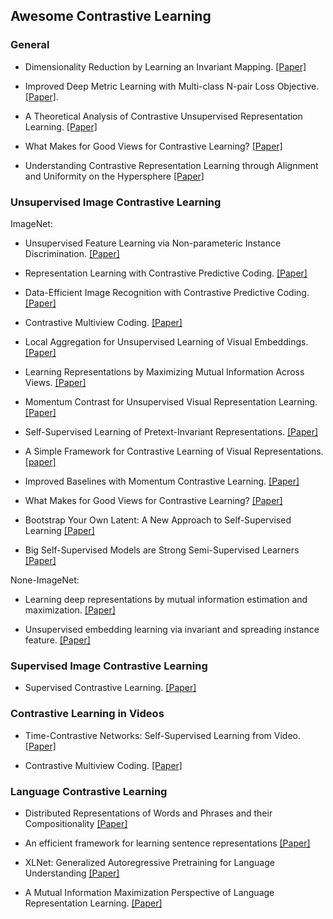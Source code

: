## Awesome Contrastive Learning


### General

- Dimensionality Reduction by Learning an Invariant Mapping. [[Paper]](http://yann.lecun.com/exdb/publis/pdf/hadsell-chopra-lecun-06.pdf)

- Improved Deep Metric Learning with Multi-class N-pair Loss Objective. [[Paper]](https://papers.nips.cc/paper/6200-improved-deep-metric-learning-with-multi-class-n-pair-loss-objective).

- A Theoretical Analysis of Contrastive Unsupervised Representation Learning. [[Paper]](https://arxiv.org/abs/1902.09229)

- What Makes for Good Views for Contrastive Learning? [[Paper]](https://arxiv.org/abs/2005.10243)

- Understanding Contrastive Representation Learning through Alignment and Uniformity on the Hypersphere [[Paper]](https://arxiv.org/abs/2005.10242)

### Unsupervised Image Contrastive Learning

ImageNet:

- Unsupervised Feature Learning via Non-parameteric Instance Discrimination. [[Paper]](https://arxiv.org/pdf/1805.01978.pdf) 

- Representation Learning with Contrastive Predictive Coding. [[Paper]](https://arxiv.org/abs/1807.03748)

- Data-Efficient Image Recognition with Contrastive Predictive Coding. [[Paper]](https://arxiv.org/abs/1905.09272)

- Contrastive Multiview Coding. [[Paper]](https://arxiv.org/abs/1906.05849) 

- Local Aggregation for Unsupervised Learning of Visual Embeddings. [[Paper]](https://arxiv.org/abs/1903.12355)

- Learning Representations by Maximizing Mutual Information Across Views. [[Paper]](https://arxiv.org/abs/1906.00910)

- Momentum Contrast for Unsupervised Visual Representation Learning. [[Paper]](https://arxiv.org/pdf/1911.05722.pdf)

- Self-Supervised Learning of Pretext-Invariant Representations. [[Paper]](https://arxiv.org/abs/1912.01991)

- A Simple Framework for Contrastive Learning of Visual Representations. [[paper]](https://arxiv.org/abs/2002.05709)

- Improved Baselines with Momentum Contrastive Learning. [[Paper]](https://arxiv.org/pdf/2003.04297.pdf)

- What Makes for Good Views for Contrastive Learning? [[Paper]](https://arxiv.org/abs/2005.10243)

- Bootstrap Your Own Latent: A New Approach to Self-Supervised Learning [[Paper]](https://arxiv.org/pdf/2006.07733.pdf)
  
- Big Self-Supervised Models are Strong Semi-Supervised Learners [[Paper]](https://arxiv.org/pdf/2006.10029v1.pdf)

None-ImageNet:

- Learning deep representations by mutual information estimation and maximization. [[Paper]](https://arxiv.org/abs/1808.06670)

- Unsupervised embedding learning via invariant and spreading instance feature. [[Paper]](https://arxiv.org/abs/1904.03436)

### Supervised Image Contrastive Learning

- Supervised Contrastive Learning. [[Paper]](https://arxiv.org/abs/2004.11362)

### Contrastive Learning in Videos

- Time-Contrastive Networks: Self-Supervised Learning from Video. [[Paper]](https://arxiv.org/abs/1704.06888)

- Contrastive Multiview Coding. [[Paper]](https://arxiv.org/abs/1906.05849) 

### Language Contrastive Learning

- Distributed Representations of Words and Phrases and their Compositionality [[Paper]](https://arxiv.org/abs/1310.4546)

- An efficient framework for learning sentence representations [[Paper]](https://arxiv.org/abs/1803.02893)

- XLNet: Generalized Autoregressive Pretraining for Language Understanding [[Paper]](https://arxiv.org/abs/1906.08237)

- A Mutual Information Maximization Perspective of Language Representation Learning. [[Paper]](https://arxiv.org/abs/1910.08350)
